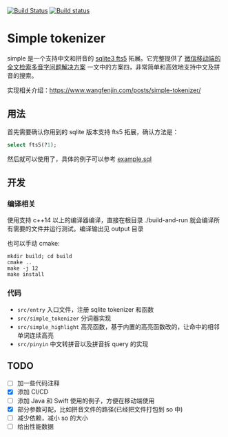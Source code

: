 [![Build Status](https://travis-ci.com/wangfenjin/simple.svg?branch=master)](https://travis-ci.com/wangfenjin/simple)
[![Build status](https://ci.appveyor.com/api/projects/status/294whpr16wvs0bvk/branch/master?svg=true)](https://ci.appveyor.com/project/wangfenjin/simple/branch/master)

# Simple tokenizer

simple 是一个支持中文和拼音的 [sqlite3 fts5](https://www.sqlite.org/fts5.html) 拓展。它完整提供了 [微信移动端的全文检索多音字问题解决方案](https://cloud.tencent.com/developer/article/1198371) 一文中的方案四，非常简单和高效地支持中文及拼音的搜索。

实现相关介绍：https://www.wangfenjin.com/posts/simple-tokenizer/

## 用法

首先需要确认你用到的 sqlite 版本支持 fts5 拓展，确认方法是：
```sql
select fts5(?1);
```
然后就可以使用了，具体的例子可以参考 [example.sql](./example.sql)

## 开发

### 编译相关

使用支持 c++14 以上的编译器编译，直接在根目录 ./build-and-run 就会编译所有需要的文件并运行测试。编译输出见 output 目录

也可以手动 cmake:
```shell
mkdir build; cd build
cmake ..
make -j 12
make install
```

### 代码
- `src/entry` 入口文件，注册 sqlite tokenizer 和函数
- `src/simple_tokenizer` 分词器实现
- `src/simple_highlight` 高亮函数，基于内置的高亮函数改的，让命中的相邻单词连续高亮
- `src/pinyin` 中文转拼音以及拼音拆 query 的实现

## TODO

- [ ] 加一些代码注释
- [x] 添加 CI/CD 
- [ ] 添加 Java 和 Swift 使用的例子，方便在移动端使用
- [x] 部分参数可配，比如拼音文件的路径(已经把文件打包到 so 中)
- [ ] 减少依赖，减小 so 的大小
- [ ] 给出性能数据
